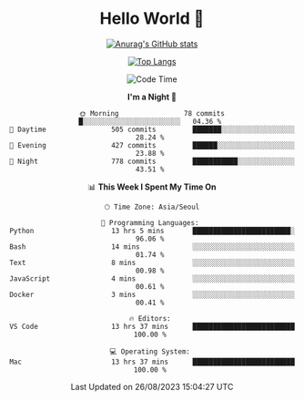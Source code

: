 <div align="center">

# Hello World 👋

[![Anurag's GitHub stats](https://github-readme-stats.vercel.app/api?username=taeho0888&show_icons=true&theme=dracula)](https://github.com/anuraghazra/github-readme-stats)

[![Top Langs](https://github-readme-stats.vercel.app/api/top-langs/?username=taeho0888&theme=dracula)](https://github.com/anuraghazra/github-readme-stats)
<!--
**taeho0888/taeho0888** is a ✨ _special_ ✨ repository because its `README.md` (this file) appears on your GitHub profile.

<!--START_SECTION:waka-->
![Code Time](http://img.shields.io/badge/Code%20Time-232%20hrs%2027%20mins-blue)

**I'm a Night 🦉** 

```text
🌞 Morning                78 commits          █░░░░░░░░░░░░░░░░░░░░░░░░   04.36 % 
🌆 Daytime                505 commits         ███████░░░░░░░░░░░░░░░░░░   28.24 % 
🌃 Evening                427 commits         ██████░░░░░░░░░░░░░░░░░░░   23.88 % 
🌙 Night                  778 commits         ███████████░░░░░░░░░░░░░░   43.51 % 
```


📊 **This Week I Spent My Time On** 

```text
🕑︎ Time Zone: Asia/Seoul

💬 Programming Languages: 
Python                   13 hrs 5 mins       ████████████████████████░   96.06 % 
Bash                     14 mins             ░░░░░░░░░░░░░░░░░░░░░░░░░   01.74 % 
Text                     8 mins              ░░░░░░░░░░░░░░░░░░░░░░░░░   00.98 % 
JavaScript               4 mins              ░░░░░░░░░░░░░░░░░░░░░░░░░   00.61 % 
Docker                   3 mins              ░░░░░░░░░░░░░░░░░░░░░░░░░   00.41 % 

🔥 Editors: 
VS Code                  13 hrs 37 mins      █████████████████████████   100.00 % 

💻 Operating System: 
Mac                      13 hrs 37 mins      █████████████████████████   100.00 % 
```


 Last Updated on 26/08/2023 15:04:27 UTC
<!--END_SECTION:waka-->
</div>
